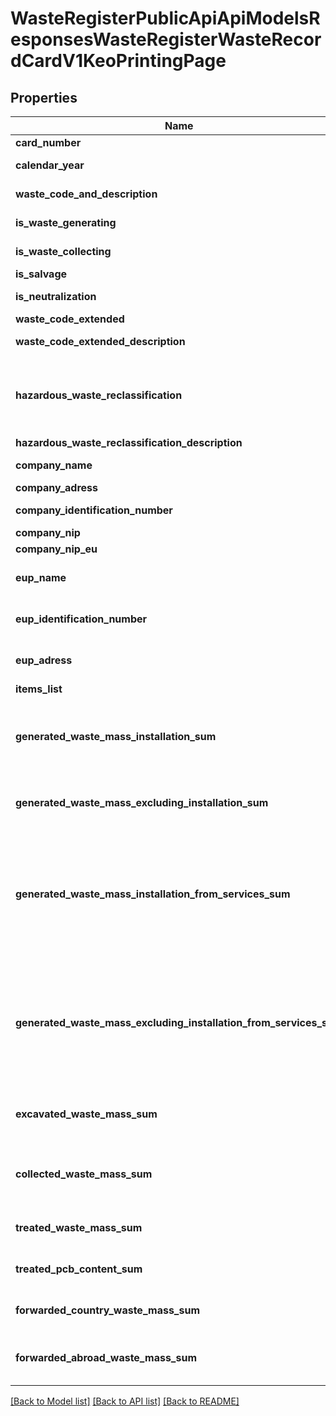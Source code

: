 # WasteRegisterPublicApiApiModelsResponsesWasteRegisterWasteRecordCardV1KeoPrintingPage

## Properties
Name | Type | Description | Notes
------------ | ------------- | ------------- | -------------
**card_number** | **string** | Numer karty | [optional] 
**calendar_year** | **string** | Rok kalendarzowy | [optional] 
**waste_code_and_description** | **string** | Kod i opis odpadu | [optional] 
**is_waste_generating** | **bool** | W - wytwarzanie odpadów | [optional] 
**is_waste_collecting** | **bool** | Zb - zbieranie odpadów | [optional] 
**is_salvage** | **bool** | Od - odzysk | [optional] 
**is_neutralization** | **bool** | Un - unieszkodliwianie | [optional] 
**waste_code_extended** | **bool** | Kod ex | [optional] 
**waste_code_extended_description** | **string** | Rodzaj odpadu ex | [optional] 
**hazardous_waste_reclassification** | **bool** | Zmiana statusu odpadów niebezpiecznych na odpady inne niż niebezpieczne | [optional] 
**hazardous_waste_reclassification_description** | **string** | Rodzaj odpadu | [optional] 
**company_name** | **string** | Nazwa lub imię i nazwisko | [optional] 
**company_adress** | **string** | Adres | [optional] 
**company_identification_number** | **string** | Numer rejestrowy | [optional] 
**company_nip** | **string** | NIP | [optional] 
**company_nip_eu** | **string** | NIP europejski | [optional] 
**eup_name** | **string** | Nazwa miejsca prowadzenia działalności | [optional] 
**eup_identification_number** | **string** | Numer miejsca prowadzenia działalności | [optional] 
**eup_adress** | **string** | Adres miejsca prowadzenia działalności | [optional] 
**items_list** | [**\Swagger\Client\Model\WasteRegisterPublicApiApiModelsResponsesWasteRegisterWasteRecordCardV1KeoPrintingPageList[]**](WasteRegisterPublicApiApiModelsResponsesWasteRegisterWasteRecordCardV1KeoPrintingPageList.md) | Lista wpisów | [optional] 
**generated_waste_mass_installation_sum** | **double** | Łączna masa wytworzonych odpadów w związku z eksploatacją instalacj | [optional] 
**generated_waste_mass_excluding_installation_sum** | **double** | Łączna masa wytworzonych odpadów poza instalacją | [optional] 
**generated_waste_mass_installation_from_services_sum** | **double** | Łączna maasa wytworzonych odpadów w wyniku świadczenia usług i/lub działalności w zakresie obiektów liniowych | [optional] 
**generated_waste_mass_excluding_installation_from_services_sum** | **double** | Łączna maasa wytworzonych odpadów w wyniku świadczenia usług i/lub działalności w zakresie obiektów liniowych | [optional] 
**excavated_waste_mass_sum** | **double** | Łączna maasa odpadów wydobytych ze składowiska | [optional] 
**collected_waste_mass_sum** | **double** | Łączna masa odpadów przyjętych przez posiadacza odpadów | [optional] 
**treated_waste_mass_sum** | **double** | Łączna masa przetwarzanych odpadów | [optional] 
**treated_pcb_content_sum** | **double** | Łączna zawartość PCB w odpadzie [%] | [optional] 
**forwarded_country_waste_mass_sum** | **double** | Łączna masa przekazanych odpadów w kraju | [optional] 
**forwarded_abroad_waste_mass_sum** | **double** | Łączna masa odpadów przekazanych za granicę [Mg] | [optional] 

[[Back to Model list]](../README.md#documentation-for-models) [[Back to API list]](../README.md#documentation-for-api-endpoints) [[Back to README]](../README.md)


